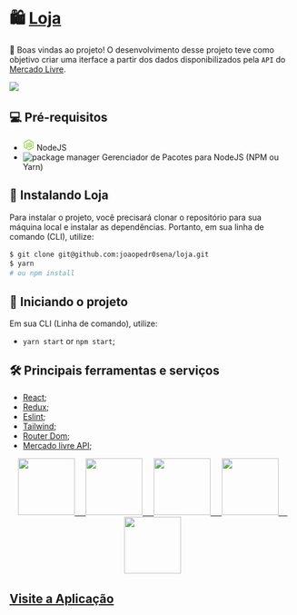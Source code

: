 # :shopping: [Loja](https://loja-kohl.vercel.app/)

:wave: Boas vindas ao projeto! O desenvolvimento desse projeto teve como objetivo criar uma iterface a partir dos dados disponibilizados pela `API` do [Mercado Livre](https://developers.mercadolivre.com.br/pt_br/api-docs-pt-br). 

<img src="https://user-images.githubusercontent.com/85967112/207920133-d8f77ac3-097d-4781-969a-0f6f898ce236.png" />

## :computer: Pré-requisitos

- <img src="https://raw.githubusercontent.com/devicons/devicon/master/icons/nodejs/nodejs-original.svg" alt="nodejs" width="20" height="20"/> NodeJS
- <img src="https://raw.githubusercontent.com/gurayyarar/NodeJsPackageManager/master/images/app.png" alt="package manager" width="20" height="20"/> Gerenciador de Pacotes para NodeJS (NPM ou Yarn)

## :page_facing_up: Instalando Loja
Para instalar o projeto, você precisará clonar o repositório para sua máquina local e instalar as dependências. Portanto, em sua linha de comando (CLI), utilize:
```bash
$ git clone git@github.com:joaopedr0sena/loja.git
$ yarn
# ou npm install
```

## :rocket: Iniciando o projeto
Em sua CLI (Linha de comando), utilize:
- `yarn start` or `npm start`;

## :hammer_and_wrench: Principais ferramentas e serviços
- [React](https://pt-br.reactjs.org/);
- [Redux](https://redux.js.org/);
- [Eslint](https://eslint.org/);
- [Tailwind](https://tailwindcss.com/);
- [Router Dom](https://reactrouter.com/en/main);
- [Mercado livre API](https://developers.mercadolivre.com.br/pt_br/api-docs-pt-br);

<div align="center">
  <a href="https://pt-br.reactjs.org/">
    <img height="100" width="100" src="https://cdn.jsdelivr.net/gh/devicons/devicon/icons/react/react-original.svg"/>
    &nbsp;&nbsp;&nbsp;
  </a>
  <a href="https://redux.js.org/">
    <img height="100" width="100" src="https://cdn.jsdelivr.net/gh/devicons/devicon/icons/redux/redux-original.svg" />
    &nbsp;&nbsp;&nbsp;
  </a>
  <a href="https://eslint.org/">
    <img height="100" width="100" src="https://cdn.jsdelivr.net/gh/devicons/devicon/icons/eslint/eslint-original.svg" />
    &nbsp;&nbsp;&nbsp;
  </a>
  <a href="https://tailwindcss.com/">
    <img height="100" width="100" src="https://cdn.jsdelivr.net/gh/devicons/devicon/icons/tailwindcss/tailwindcss-plain.svg" />
    &nbsp;&nbsp;&nbsp;
  </a>
  <a href="https://reactrouter.com/en/main">
    <img height="100" width="100" src="https://seekicon.com/free-icon-download/react-router_1.svg" />
  </a>
</div>

## [Visite a Aplicação](https://loja-kohl.vercel.app/)

